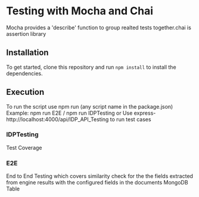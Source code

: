 # Testing with Mocha and Chai

Mocha provides a 'describe' function to group realted tests together.chai is assertion library 

## Installation

To get started, clone this repository and run `npm install` to install the dependencies.

## Execution
To run the script use npm run (any script name in the package.json)
Example: npm run E2E / npm run IDPTesting
or
Use express- http://localhost:4000/api/IDP_API_Testing to run test cases

### IDPTesting
Test Coverage
### E2E
End to End Testing which covers similarity check for the the fields extracted from engine results with the configured fields in the documents MongoDB Table

